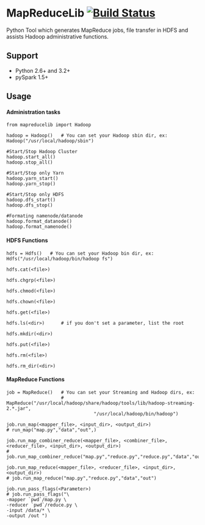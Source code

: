 # MapReduceLib [![Build Status](https://travis-ci.org/z4r4tu5tr4/MapReduceLib.svg?branch=master)](https://travis-ci.org/z4r4tu5tr4/MapReduceLib)
Python Tool which generates MapReduce jobs, file transfer in HDFS and assists Hadoop administrative functions.

## Support
  - Python 2.6+ and 3.2+
  - pySpark 1.5+

## Usage

#### Administration tasks

```
from mapreducelib import Hadoop

hadoop = Hadoop()   # You can set your Hadoop sbin dir, ex: Hadoop("/usr/local/hadoop/sbin")

#Start/Stop Hadoop Cluster
hadoop.start_all()
hadoop.stop_all()

#Start/Stop only Yarn
hadoop.yarn_start()
hadoop.yarn_stop()

#Start/Stop only HDFS
hadoop.dfs_start()
hadoop.dfs_stop()

#Formating namenode/datanode
hadoop.format_datanode()
hadoop.format_namenode()

```

#### HDFS Functions
```
hdfs = Hdfs()   # You can set your Hadoop bin dir, ex: Hdfs("/usr/local/hadoop/bin/hadoop fs")

hdfs.cat(<file>)

hdfs.chgrp(<file>)

hdfs.chmod(<file>)

hdfs.chown(<file>)

hdfs.get(<file>)

hdfs.ls(<dir>)      # if you don't set a parameter, list the root

hdfs.mkdir(<dir>)

hdfs.put(<file>)

hdfs.rm(<file>)

hdfs.rm_dir(<dir>)
```
#### MapReduce Functions
```
job = MapReduce()   # You can set your Streaming and Hadoop dirs, ex: 
                    # MapReduce("/usr/local/hadoop/share/hadoop/tools/lib/hadoop-streaming-2.*.jar",               
                                "/usr/local/hadoop/bin/hadoop")

job.run_map(<mapper_file>, <input_dir>, <output_dir>)
# run_map("map.py","data","out",)

job.run_map_combiner_reduce(<mapper_file>, <combiner_file>, <reducer_file>, <input_dir>, <output_dir>)
# job.run_map_combiner_reduce("map.py","reduce.py","reduce.py","data","out")

job.run_map_reduce(<mapper_file>, <reducer_file>, <input_dir>, <output_dir>)
# job.run_map_reduce("map.py","reduce.py","data","out")

job.run_pass_flags(<Parameter>)
# job.run_pass_flags("\
-mapper `pwd`/map.py \
-reducer `pwd`/reduce.py \
-input /data/* \
-output /out ")
```
